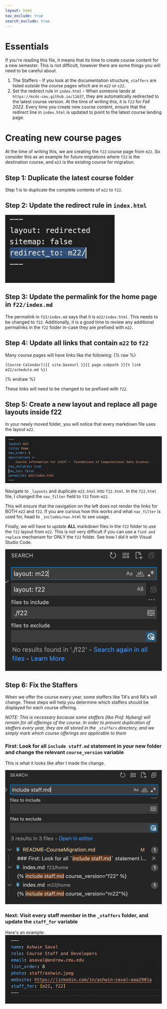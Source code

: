 ```yaml
---
layout: home
nav_exclude: true
search_exclude: true
---
```


# Essentials

If you're reading this file, it means that its time to create course content for a new semester. This is not difficult, however there are some things you will need to be careful about.

1. The Staffers - If you look at the documentation structure, `staffers` are listed *outside* the course pages which are in `m22` or `s22`.
2. Set the redirect rule in `index.html` - When someone lands at `https://mcds-cmu.github.io/11637`, they are automatically redirected to the latest course version. At the time of writing this, it is `f22` for *Fall 2022*. Every time you create new course content, ensure that the redirect line in `index.html` is updated to point to the latest course landing page.

# Creating new course pages
At the time of writing this, we are creating the `f22` course page from `m22`. So consider this as an example for future migrations where `f22` is the destination course, and `m22` is the existing course for migration.

## Step 1: Duplicate the latest course folder

Step 1 is to duplicate the complete contents of `m22` to `f22`.

## Step 2: Update the redirect rule in `index.html`
![redirect-rule](assets/images/dev-docs/redirect_rule.png)
## Step 3: Update the permalink for the home page in `f22/index.md`

The permalink in `f22/index.md` says that it is `m22/index.html`. This needs to be changed to `f22`. Additionally, it is a good time to review any additional permalinks in the `f22` folder in-case they are prefixed with `m22`. 

## Step 4: Update all links that contain `m22` to `f22`

Many course pages will have links like the following:
{% raw %}
```
[Course Calendar]({{ site.baseurl }}{{ page.subpath }}{% link m22/schedule.md %})
```
{% endraw %}

These links will need to be changed to be prefixed with `f22`.

## Step 5: Create a new layout and replace all page layouts inside f22

In your newly moved folder, you will notice that every markdown file uses the layout `m22`.

![layout-example](assets/images/dev-docs/layout-example.png)

Navigate to `_layouts` and duplicate `m22.html` into `f22.html`. In the `f22.html` file, I changed the `nav_filter` field to `f22` from `m22`.

This will ensure that the navigation on the left does not render the links for BOTH `m22` and `f22`. If you are curious how this works and what `nav_filter` is used for, head to `_includes/nav.html` to see usage.

Finally, we will have to update **ALL** markdown files in the `f22` folder to use the `f22` layout from `m22`. This is not very difficult if you can use a `find and replace` mechanism for ONLY the `f22` folder. See how I did it with Visual Studio Code.

![migration-find-and-replace](assets/images/dev-docs/migration-find-and-replace.png)

## Step 6: Fix the Staffers

When we offer the course every year, some staffers like TA's and RA's will change. These steps will help you determine which staffers should be displayed for each course offering.

_NOTE: This is necessary because some staffers (like Prof. Nyberg) will remain for all offerings of the course. In order to prevent duplication of staffers every year, they are all stored in the `_staffers` directory, and we simply mark which course offerings are applicable to them_

### First: Look for all `include staff.md` statement in your new folder and change the relevant `course_version` variable

This is what it looks like after I made the change.

![staffers-migration](assets/images/dev-docs/staffers-migration.png)

### Next: Visit every staff member in the `_staffers` folder, and update the `staff_for` variable

Here's an example:
![example-staff-for](assets/images/dev-docs/example_staff_for.png)